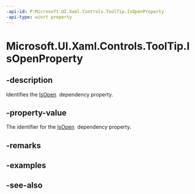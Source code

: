 ```yaml
---
-api-id: P:Microsoft.UI.Xaml.Controls.ToolTip.IsOpenProperty
-api-type: winrt property
---
```


<!-- Property syntax
public Windows.UI.Xaml.DependencyProperty IsOpenProperty { get; }
-->

# Microsoft.UI.Xaml.Controls.ToolTip.IsOpenProperty

## -description
Identifies the [IsOpen](tooltip_isopen.md)  dependency property.

## -property-value
The identifier for the [IsOpen](tooltip_isopen.md)  dependency property.

## -remarks

## -examples

## -see-also
